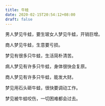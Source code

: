 ```yaml
---
title: 牛蛙
date: 2020-02-15T20:54:12+08:00
draft: false
---
```


男人梦见牛蛙，要生玻女人梦见牛蛙，开销巨增。

商人梦见牛蛙，生意要亏损。

梦见有很多只牛蛙，生活简朴清苦。

病人梦见有许多只牛蛙，身体很快会复原。

商人梦见有许多只牛蛙，能发大财。

梦见用石头砸牛蛙，很快要调动工作。

梦见被牛蛙咬伤，一切困难都会过去。

